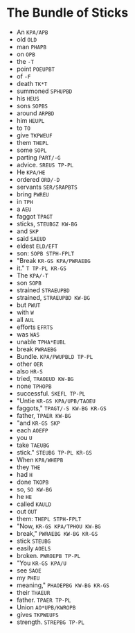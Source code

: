 # The Bundle of Sticks

* An `KPA/APB`
* old `OLD`
* man `PHAPB`
* on `OPB`
* the `-T`
* point `POEUPBT`
* of `-F`
* death `TK*T`
* summoned `SPHUPBD`
* his `HEUS`
* sons `SOPBS`
* around `ARPBD`
* him `HEUPL`
* to `TO`
* give `TKPWEUF`
* them `THEPL`
* some `SOPL`
* parting `PART/-G`
* advice. `SREUS TP-PL`
* He `KPA/HE`
* ordered `ORD/-D`
* servants `SER/SRAPBTS`
* bring `PWREU`
* in `TPH`
* a `AEU`
* faggot `TPAGT`
* sticks, `STEUBGZ KW-BG`
* and `SKP`
* said `SAEUD`
* eldest `ELD/EFT`
* son: `SOPB STPH-FPLT`
* "Break `KR-GS KPA/PWRAEBG`
* it." `T TP-PL KR-GS`
* The `KPA/-T`
* son `SOPB`
* strained `STRAEUPBD`
* strained, `STRAEUPBD KW-BG`
* but `PWUT`
* with `W`
* all `AUL`
* efforts `EFRTS`
* was `WAS`
* unable `TPHA*EUBL`
* break `PWRAEBG`
* Bundle. `KPA/PWUPBLD TP-PL`
* other `OER`
* also `HR-S`
* tried, `TRAOEUD KW-BG`
* none `TPHOPB`
* successful. `SKEFL TP-PL`
* "Untie `KR-GS KPA/UPB/TAOEU`
* faggots," `TPAGT/-S KW-BG KR-GS`
* father, `TPAER KW-BG`
* "and `KR-GS SKP`
* each `AOEFP`
* you `U`
* take `TAEUBG`
* stick." `STEUBG TP-PL KR-GS`
* When `KPA/WHEPB`
* they `THE`
* had `H`
* done `TKOPB`
* so, `SO KW-BG`
* he `HE`
* called `KAULD`
* out `OUT`
* them: `THEPL STPH-FPLT`
* "Now, `KR-GS KPA/TPHOU KW-BG`
* break," `PWRAEBG KW-BG KR-GS`
* stick `STEUBG`
* easily `AOELS`
* broken. `PWROEPB TP-PL`
* "You `KR-GS KPA/U`
* see `SAOE`
* my `PHEU`
* meaning," `PHAOEPBG KW-BG KR-GS`
* their `THAEUR`
* father. `TPAER TP-PL`
* Union `AO*UPB/KWROPB`
* gives `TKPWEUFS`
* strength. `STREPBG TP-PL`

